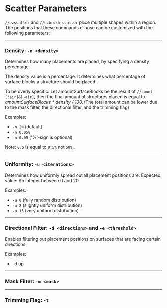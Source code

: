 # Scatter Parameters

`//ezscatter` and `//ezbrush scatter` place multiple shapes within a region. The positions that these commands choose can be customized with the following parameters:

***

### Density: `-n <density>`

Determines how many placements are placed, by specifying a density percentage.

The density value is a percentage. It determines what percentage of surface blocks a structure should be placed.

To be overly specific: Let amountSurfaceBlocks be the result of `//count [!air]&[~air]`, then the final amount of structures placed is equal to _amountSurfaceBlocks \* density / 100_. (The total amount can be lower due to the mask filter, the directional filter, and the trimming flag)

Examples:

* `-n 2%` (default)
* `-n 0.05%`
* `-n 0.05` ('%'-sign is optional)

Note: `0.5` is equal to `0.5%` not `50%`.

***

### Uniformity: `-u <iterations>`

Determines how uniformly spread out all placement positions are. Expected value: An integer between 0 and 20.

Examples:

* `-u 0` (fully random distribution)
* `-u 2` (slightly uniform distribution)
* `-u 15` (very uniform distribution)



***

### Directional Filter: `-d <directions>` and `-e <threshold>`

Enables filtering out placement positions on surfaces that are facing certain directions.

Examples:

* \-d up



***

### Mask Filter: `-m <mask>`



***

### Trimming Flag: `-t`

